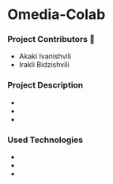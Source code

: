 # Omedia-Colab 
### **Project Contributors** :rocket:
- Akaki Ivanishvili
- Irakli Bidzishvili

### **Project Description**
-
-
-

### **Used Technologies**
-
-
-
